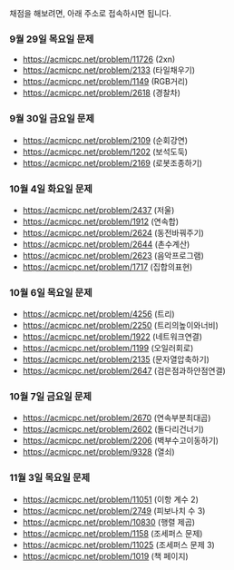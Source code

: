 채점을 해보려면, 아래 주소로 접속하시면 됩니다.

### 9월 29일 목요일 문제
  - https://acmicpc.net/problem/11726 (2xn)
  - https://acmicpc.net/problem/2133 (타일채우기)
  - https://acmicpc.net/problem/1149 (RGB거리)
  - https://acmicpc.net/problem/2618 (경찰차)

### 9월 30일 금요일 문제
  - https://acmicpc.net/problem/2109 (순회강연)
  - https://acmicpc.net/problem/1202 (보석도둑)
  - https://acmicpc.net/problem/2169 (로봇조종하기)

### 10월 4일 화요일 문제
  - https://acmicpc.net/problem/2437 (저울)
  - https://acmicpc.net/problem/1912 (연속합)
  - https://acmicpc.net/problem/2624 (동전바꿔주기)
  - https://acmicpc.net/problem/2644 (촌수계산)
  - https://acmicpc.net/problem/2623 (음악프로그램)
  - https://acmicpc.net/problem/1717 (집합의표현)

### 10월 6일 목요일 문제
  - https://acmicpc.net/problem/4256 (트리)
  - https://acmicpc.net/problem/2250 (트리의높이와너비)
  - https://acmicpc.net/problem/1922 (네트워크연결)
  - https://acmicpc.net/problem/1199 (오일러회로)
  - https://acmicpc.net/problem/2135 (문자열압축하기)
  - https://acmicpc.net/problem/2647 (검은점과하얀점연결)

### 10월 7일 금요일 문제
  - https://acmicpc.net/problem/2670 (연속부분최대곱)
  - https://acmicpc.net/problem/2602 (돌다리건너기)
  - https://acmicpc.net/problem/2206 (벽부수고이동하기)
  - https://acmicpc.net/problem/9328 (열쇠)

### 11월 3일 목요일 문제
  - https://acmicpc.net/problem/11051 (이항 계수 2)
  - https://acmicpc.net/problem/2749  (피보나치 수 3)
  - https://acmicpc.net/problem/10830 (행렬 제곱)
  - https://acmicpc.net/problem/1158  (조세퍼스 문제)
  - https://acmicpc.net/problem/11025 (조세퍼스 문제 3)
  - https://acmicpc.net/problem/1019  (책 페이지)
